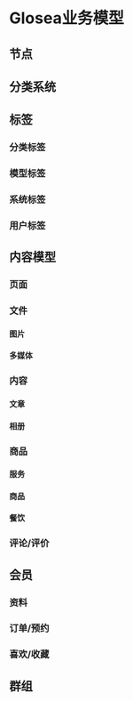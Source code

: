 # Glosea业务模型

## 节点

## 分类系统

## 标签

### 分类标签

### 模型标签

### 系统标签

### 用户标签

## 内容模型

### 页面

### 文件

#### 图片

#### 多媒体

### 内容

#### 文章

#### 相册

### 商品

#### 服务

#### 商品

#### 餐饮

### 评论/评价

## 会员

### 资料

### 订单/预约

### 喜欢/收藏

## 群组